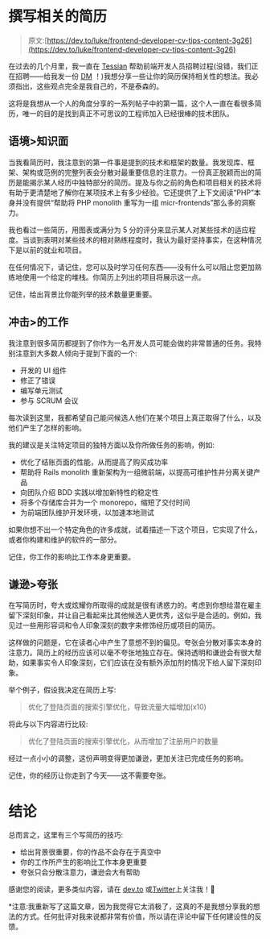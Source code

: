 # 撰写相关的简历

> 原文:[https://dev.to/luke/frontend-developer-cv-tips-content-3g26](https://dev.to/luke/frontend-developer-cv-tips-content-3g26)

在过去的几个月里，我一直在 [Tessian](https://www.tessian.com/careers) 帮助前端开发人员招聘过程(没错，我们正在招聘——给我发一份 [DM](https://twitter.com/lukebarnard_) ！)我想分享一些让你的简历保持相关性的想法。我必须指出，这些观点完全是我自己的，不是泰森的。

这将是我想从一个人的角度分享的一系列帖子中的第一篇，这个人一直在看很多简历，唯一的目的是找到真正不可思议的工程师加入已经很棒的技术团队。

## [](#context-gt-breadth-of-knowledge)语境>知识面

当我看简历时，我注意到的第一件事是提到的技术和框架的数量。我发现库、框架、架构或范例的完整列表会分散对最重要信息的注意力。一份真正脱颖而出的简历是能揭示某人经历中独特部分的简历。提及与你之前的角色和项目相关的技术将有助于更清楚地了解你在某项技术上有多少经验。它还提供了上下文阅读“PHP”本身并没有提供“帮助将 PHP monolith 重写为一组 micr-frontends”那么多的洞察力。

我也看过一些简历，用图表或满分为 5 分的评分来显示某人对某些技术的适应程度。当谈到表明对某些技术的相对熟练程度时，我认为最好坚持事实，在这种情况下是以前的就业和项目。

在任何情况下，请记住，您可以及时学习任何东西——没有什么可以阻止您更加熟练地使用一个给定的堆栈。你简历上列出的项目将展示这一点。

记住，给出背景比你能列举的技术数量更重要。

## [](#impact-gt-work)冲击>的工作

我注意到很多简历都提到了你作为一名开发人员可能会做的非常普通的任务。我特别注意到大多数人倾向于提到下面的一个:

*   开发的 UI 组件
*   修正了错误
*   编写单元测试
*   参与 SCRUM 会议

每次读到这里，我都希望自己能问候选人他们在某个项目上真正取得了什么，以及他们产生了怎样的影响。

我的建议是关注特定项目的独特方面以及你所做任务的影响，例如:

*   优化了结账页面的性能，从而提高了购买成功率
*   帮助将 Rails monolith 重新架构为一组微前端，以提高可维护性并分离关键产品
*   向团队介绍 BDD 实践以增加新特性的稳定性
*   将多个存储库合并为一个 monorepo，缩短了交付时间
*   为前端团队维护开发环境，以加速本地测试

如果你想不出一个特定角色的许多成就，试着描述一下这个项目，它实现了什么，或者你构建和维护的软件的一部分。

记住，你工作的影响比工作本身更重要。

## [](#humility-gt-exaggeration)谦逊>夸张

在写简历时，夸大或炫耀你所取得的成就是很有诱惑力的。考虑到你想给潜在雇主留下深刻印象，并让自己看起来比其他候选人更优秀，这似乎是合适的。例如，我见过一些用形容词和令人印象深刻的数字来修饰经历或项目的简历。

这样做的问题是，它在读者心中产生了意想不到的偏见。夸张会分散对事实本身的注意力。简历上的经历应该可以毫不夸张地独立存在。保持透明和谦逊会有很大帮助，如果事实令人印象深刻，它们应该在没有额外添加剂的情况下给人留下深刻印象。

举个例子，假设我决定在简历上写:

> 优化了登陆页面的搜索引擎优化，导致流量大幅增加(x10)

将此与以下内容进行比较:

> 优化了登陆页面的搜索引擎优化，从而增加了注册用户的数量

经过一点小小的调整，这份声明变得更加谦逊，更加关注已完成任务的影响。

记住，你的经历让你走到了今天——这不需要夸张。

# [](#conclusion)结论

总而言之，这里有三个写简历的技巧:

*   给出背景很重要，你的作品不会存在于真空中
*   你的工作所产生的影响比工作本身更重要
*   夸张只会分散注意力，谦逊会大有帮助

感谢您的阅读，更多类似内容，请在 [dev.to](https://dev.to/luke) 或[Twitter](https://twitter.com/lukebarnard_)上关注我！🚀

*注意:我重新写了这篇文章，因为我觉得它太消极了，这真的不是我想分享我的想法的方式。任何批评对我来说都非常有价值，所以请在评论中留下任何建设性的反馈。